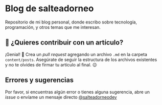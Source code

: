 # Blog de salteadorneo

Repositorio de mi blog personal, donde escribo sobre tecnología, programación, y otros temas que me interesan.

## 📝 ¿Quieres contribuir con un artículo?

 ¡Genial! 🎉 Crea un *pull request* agregando un archivo `.md` en la carpeta `content/posts`. Asegúrate de seguir la estructura de los archivos existentes y no te olvides de firmar tu artículo al final. 😉

## Errores y sugerencias

Por favor, si encuentras algún error o tienes alguna sugerencia, abre un *issue* o envíame un mensaje directo [@salteadorneodev](https://twitter.com/salteadorneodev)